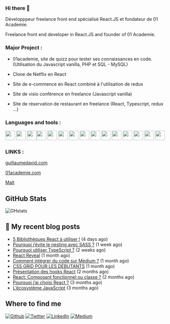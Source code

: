 ### Hi there 👋


Développpeur freelance front end spécialisé React.JS et fondateur de 01 Academie.

Freelance front end developer in React.JS and founder of 01 Academie.

### Major Project :

 - 01academie, site de quizz pour tester ses connaissances en code. (Utilisation du Javascript vanilla, PHP et SQL - MySQL)

 - Clone de Netflix en React

 - Site de e-commence en React combiné à l'utilisation de redux
 
 - Site de visio conférence en freelance (Javascript vanilla)
 
 - Site de réservation de restaurant en freelance (React, Typescript, redux ...)

### Languages and tools :

<img src="https://cdn.jsdelivr.net/gh/devicons/devicon/icons/git/git-plain-wordmark.svg" width="30px"/>  <img src="https://cdn.jsdelivr.net/gh/devicons/devicon/icons/html5/html5-original.svg" width="30px"/>  <img src="https://cdn.jsdelivr.net/gh/devicons/devicon/icons/css3/css3-original.svg" width="30px"/><img src="https://cdn.jsdelivr.net/gh/devicons/devicon/icons/sass/sass-original.svg" width="30px"/>  <img src="https://cdn.jsdelivr.net/gh/devicons/devicon/icons/javascript/javascript-plain.svg" width="30px"/>  <img src="https://cdn.jsdelivr.net/gh/devicons/devicon/icons/typescript/typescript-original.svg" width="30px"/>  <img src="https://cdn.jsdelivr.net/gh/devicons/devicon/icons/react/react-original.svg" width="30px"/> <img src="https://cdn.jsdelivr.net/gh/devicons/devicon/icons/nextjs/nextjs-original-wordmark.svg" width="30px"/>
 <img src="https://cdn.jsdelivr.net/gh/devicons/devicon/icons/php/php-plain.svg" width="30px"/> <img src="https://cdn.jsdelivr.net/gh/devicons/devicon/icons/mysql/mysql-original-wordmark.svg" width="30px"/>  <img src="https://cdn.jsdelivr.net/gh/devicons/devicon/icons/vscode/vscode-original.svg" width="30px"/>  <img src="https://cdn.jsdelivr.net/gh/devicons/devicon/icons/nodejs/nodejs-original.svg" width="30px"/>  <img src="https://cdn.jsdelivr.net/gh/devicons/devicon/icons/redux/redux-original.svg" width="30px"/>  <img src="https://cdn.jsdelivr.net/gh/devicons/devicon/icons/gitlab/gitlab-plain-wordmark.svg" width="30px" /> <img src="https://cdn.jsdelivr.net/gh/devicons/devicon/icons/filezilla/filezilla-plain.svg" width="30px"/>



### LINKS :


[guillaumedavid.com](https://www.guillaumedavid.com/)

[01academie.com](https://www.01academie.com/)

[Malt](https://www.malt.fr/profile/guillaumedavid2)

<h2>GitHub Stats</h2>

![GHstats](https://github-readme-stats.vercel.app/api?username=GuillaumeDaviid&show_icons=true)


## 📜 My recent blog posts <img src="https://cdn-icons-png.flaticon.com/512/197/197560.png" width="13"/>

- [5 Bibliothèques React à utiliser !](https://guillaumedaavid.medium.com/5-biblioth%C3%A8ques-react-%C3%A0-utiliser-fd82a069c4aa?source=rss-a01198f8b650------2) (4 days ago)
- [Pourquoi j’évite le nesting avec SASS ?](https://guillaumedaavid.medium.com/pourquoi-j%C3%A9vite-le-nesting-avec-sass-1bef55b6ca4d?source=rss-a01198f8b650------2) (1 week ago)
- [Pourquoi utiliser TypeScript ?](https://guillaumedaavid.medium.com/pourquoi-utiliser-typescript-38da27a324e5?source=rss-a01198f8b650------2) (2 weeks ago)
- [React Reveal](https://guillaumedaavid.medium.com/react-reveal-54f2cf540fc8?source=rss-a01198f8b650------2) (1 month ago)
- [Comment intégrer du code sur Medium ?](https://guillaumedaavid.medium.com/comment-int%C3%A9grer-du-code-sur-medium-4195df251625?source=rss-a01198f8b650------2) (1 month ago)
- [CSS GRID POUR LES DÉBUTANTS](https://guillaumedaavid.medium.com/css-grid-pour-les-d%C3%A9butants-c572f15249d9?source=rss-a01198f8b650------2) (1 month ago)
- [Présentation des hooks React](https://guillaumedaavid.medium.com/pr%C3%A9sentation-des-hooks-react-e2456b4fd5cc?source=rss-a01198f8b650------2) (2 months ago)
- [React: Composant fonctionnel ou classe ?](https://guillaumedaavid.medium.com/react-composant-fonctionnel-ou-classe-8d49220e32fe?source=rss-a01198f8b650------2) (2 months ago)
- [Pourquoi j’ai choisi React ?](https://guillaumedaavid.medium.com/pourquoi-jai-choisi-react-95f8b2394fc0?source=rss-a01198f8b650------2) (3 months ago)
- [L’écosystème JavaScript](https://guillaumedaavid.medium.com/l%C3%A9cosyst%C3%A8me-javascript-3dba69afa81d?source=rss-a01198f8b650------2) (3 months ago)

##  Where to find me

<p><a href="https://github.com/GuillaumeDaviid" target="_blank"><img alt="Github" src="https://img.shields.io/badge/GitHub-%2312100E.svg?&style=for-the-badge&logo=Github&logoColor=white" /></a> <a href="https://twitter.com/GuigzD" target="_blank"><img alt="Twitter" src="https://img.shields.io/badge/twitter-%231DA1F2.svg?&style=for-the-badge&logo=twitter&logoColor=white" /></a> <a href="https://www.linkedin.com/in/guillaume-david-5541271b9/" target="_blank"><img alt="LinkedIn" src="https://img.shields.io/badge/linkedin-%230077B5.svg?&style=for-the-badge&logo=linkedin&logoColor=white" /></a> <a href="https://medium.com/@guillaumedaavid" target="_blank"><img alt="Medium" src="https://img.shields.io/badge/medium-%2312100E.svg?&style=for-the-badge&logo=medium&logoColor=white" /></a>
</p>

